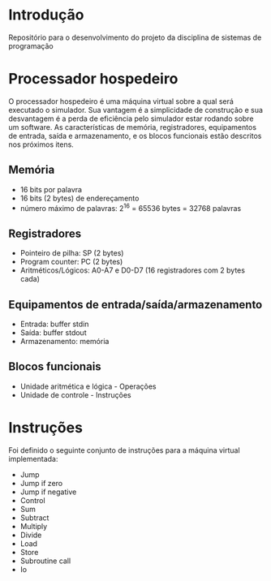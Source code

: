 # Introdução
Repositório para o desenvolvimento do projeto da disciplina de sistemas de programação

# Processador hospedeiro
O processador hospedeiro é uma máquina virtual sobre a qual será executado o simulador.
Sua vantagem é a simplicidade de construção e sua desvantagem é a perda de eficiência pelo simulador estar rodando sobre um software.
As características de memória, registradores, equipamentos de entrada, saída e armazenamento, e os blocos funcionais estão descritos nos próximos itens.

## Memória
<!-- Já pode ser implentado -->
* 16 bits por palavra
* 16 bits (2 bytes) de endereçamento
* número máximo de palavras: 2<sup>16</sup> = 65536 bytes = 32768 palavras

## Registradores
<!-- Já pode ser implentado -->
* Pointeiro de pilha: SP (2 bytes)
* Program counter: PC (2 bytes)
* Aritméticos/Lógicos: A0-A7 e D0-D7 (16 registradores com 2 bytes cada)
<!-- * Outros: adicionar se necessário -->

## Equipamentos de entrada/saída/armazenamento
<!-- Já pode ser implementado -->
* Entrada: buffer stdin
* Saída: buffer stdout
* Armazenamento: memória

## Blocos funcionais
* Unidade aritmética e lógica - Operações
* Unidade de controle - Instruções
<!-- * Sistema de Interrupções - Tipos: (?) -->

# Instruções
Foi definido o seguinte conjunto de instruções para a máquina virtual implementada:
* Jump
* Jump if zero
* Jump if negative
* Control
* Sum
* Subtract
* Multiply
* Divide
* Load
* Store
* Subroutine call
* Io
